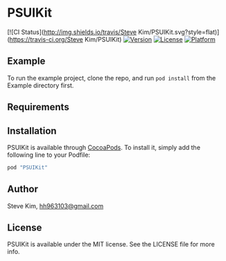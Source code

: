 # PSUIKit

[![CI Status](http://img.shields.io/travis/Steve Kim/PSUIKit.svg?style=flat)](https://travis-ci.org/Steve Kim/PSUIKit)
[![Version](https://img.shields.io/cocoapods/v/PSUIKit.svg?style=flat)](http://cocoapods.org/pods/PSUIKit)
[![License](https://img.shields.io/cocoapods/l/PSUIKit.svg?style=flat)](http://cocoapods.org/pods/PSUIKit)
[![Platform](https://img.shields.io/cocoapods/p/PSUIKit.svg?style=flat)](http://cocoapods.org/pods/PSUIKit)

## Example

To run the example project, clone the repo, and run `pod install` from the Example directory first.

## Requirements

## Installation

PSUIKit is available through [CocoaPods](http://cocoapods.org). To install
it, simply add the following line to your Podfile:

```ruby
pod "PSUIKit"
```

## Author

Steve Kim, hh963103@gmail.com

## License

PSUIKit is available under the MIT license. See the LICENSE file for more info.
